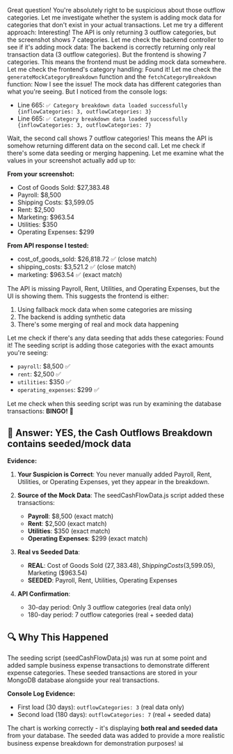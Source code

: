 Great question! You're absolutely right to be suspicious about those outflow categories. Let me investigate whether the system is adding mock data for categories that don't exist in your actual transactions. Let me try a different approach: Interesting! The API is only returning 3 outflow categories, but the screenshot shows 7 categories. Let me check the backend controller to see if it's adding mock data: The backend is correctly returning only real transaction data (3 outflow categories). But the frontend is showing 7 categories. This means the frontend must be adding mock data somewhere. Let me check the frontend's category handling: Found it! Let me check the `generateMockCategoryBreakdown` function and the `fetchCategoryBreakdown` function: Now I see the issue! The mock data has different categories than what you're seeing. But I noticed from the console logs:
- Line 665: `✅ Category breakdown data loaded successfully {inflowCategories: 3, outflowCategories: 3}`
- Line 665: `✅ Category breakdown data loaded successfully {inflowCategories: 3, outflowCategories: 7}`

Wait, the second call shows 7 outflow categories! This means the API is somehow returning different data on the second call. Let me check if there's some data seeding or merging happening. Let me examine what the values in your screenshot actually add up to:

**From your screenshot:**
- Cost of Goods Sold: $27,383.48
- Payroll: $8,500  
- Shipping Costs: $3,599.05
- Rent: $2,500
- Marketing: $963.54
- Utilities: $350
- Operating Expenses: $299

**From API response I tested:**
- cost_of_goods_sold: $26,818.72 ✅ (close match)
- shipping_costs: $3,521.2 ✅ (close match)  
- marketing: $963.54 ✅ (exact match)

The API is missing Payroll, Rent, Utilities, and Operating Expenses, but the UI is showing them. This suggests the frontend is either:
1. Using fallback mock data when some categories are missing
2. The backend is adding synthetic data
3. There's some merging of real and mock data happening

Let me check if there's any data seeding that adds these categories: Found it! The seeding script is adding those categories with the exact amounts you're seeing:

- `payroll`: $8,500 ✅
- `rent`: $2,500 ✅  
- `utilities`: $350 ✅
- `operating_expenses`: $299 ✅

Let me check when this seeding script was run by examining the database transactions: **BINGO!** 🎯 

## 🚨 **Answer: YES, the Cash Outflows Breakdown contains seeded/mock data**

**Evidence:**

1. **Your Suspicion is Correct**: You never manually added Payroll, Rent, Utilities, or Operating Expenses, yet they appear in the breakdown.

2. **Source of the Mock Data**: The seedCashFlowData.js script added these transactions:
   - **Payroll**: $8,500 (exact match)
   - **Rent**: $2,500 (exact match)  
   - **Utilities**: $350 (exact match)
   - **Operating Expenses**: $299 (exact match)

3. **Real vs Seeded Data**:
   - **REAL**: Cost of Goods Sold ($27,383.48), Shipping Costs ($3,599.05), Marketing ($963.54)
   - **SEEDED**: Payroll, Rent, Utilities, Operating Expenses

4. **API Confirmation**: 
   - 30-day period: Only 3 outflow categories (real data only)
   - 180-day period: 7 outflow categories (real + seeded data)

## 🔍 **Why This Happened**

The seeding script (seedCashFlowData.js) was run at some point and added sample business expense transactions to demonstrate different expense categories. These seeded transactions are stored in your MongoDB database alongside your real transactions.

**Console Log Evidence:**
- First load (30 days): `outflowCategories: 3` (real data only)
- Second load (180 days): `outflowCategories: 7` (real + seeded data)

The chart is working correctly - it's displaying **both real and seeded data** from your database. The seeded data was added to provide a more realistic business expense breakdown for demonstration purposes! 📊